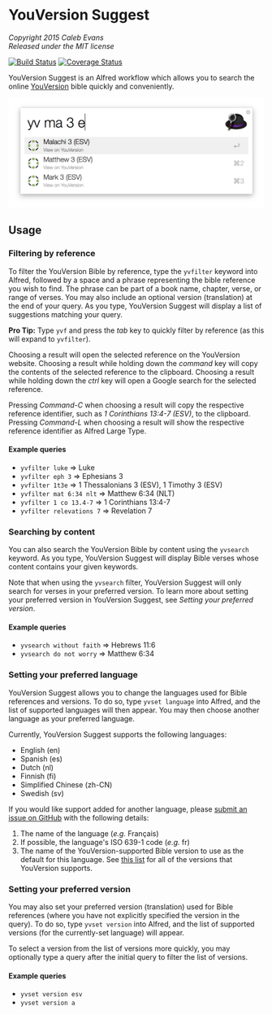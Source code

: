 # YouVersion Suggest

*Copyright 2015 Caleb Evans*  
*Released under the MIT license*

[![Build Status](https://travis-ci.org/caleb531/youversion-suggest.svg?branch=master)](https://travis-ci.org/caleb531/youversion-suggest)
[![Coverage Status](https://coveralls.io/repos/caleb531/youversion-suggest/badge.svg?branch=master)](https://coveralls.io/r/caleb531/youversion-suggest?branch=master)

YouVersion Suggest is an Alfred workflow which allows you to search the online
[YouVersion](https://www.youversion.com/) bible quickly and conveniently.

![YouVersion Suggest in action](screenshot.png)

## Usage

### Filtering by reference

To filter the YouVersion Bible by reference, type the `yvfilter` keyword into
Alfred, followed by a space and a phrase representing the bible reference you
wish to find. The phrase can be part of a book name, chapter, verse, or range of
verses. You may also include an optional version (translation) at the end of
your query. As you type, YouVersion Suggest will display a list of suggestions
matching your query.

**Pro Tip:** Type `yvf` and press the *tab* key to quickly filter by reference
(as this will expand to `yvfilter`).

Choosing a result will open the selected reference on the YouVersion website.
Choosing a result while holding down the *command* key will copy the contents of
the selected reference to the clipboard. Choosing a result while holding down
the *ctrl* key will open a Google search for the selected reference.

Pressing *Command-C* when choosing a result will copy the respective reference
identifier, such as *1 Corinthians 13:4-7 (ESV)*, to the clipboard. Pressing
*Command-L* when choosing a result will show the respective reference identifier
as Alfred Large Type.

#### Example queries

* `yvfilter luke` => Luke
* `yvfilter eph 3` => Ephesians 3
* `yvfilter 1t3e` => 1 Thessalonians 3 (ESV), 1 Timothy 3 (ESV)
* `yvfilter mat 6:34 nlt` => Matthew 6:34 (NLT)
* `yvfilter 1 co 13.4-7` => 1 Corinthians 13:4-7
* `yvfilter relevations 7` => Revelation 7

### Searching by content

You can also search the YouVersion Bible by content using the `yvsearch`
keyword. As you type, YouVersion Suggest will display Bible verses whose content
contains your given keywords.

Note that when using the `yvsearch` filter, YouVersion Suggest will only search
for verses in your preferred version. To learn more about setting your preferred
version in YouVersion Suggest, see *Setting your preferred version*.

#### Example queries

* `yvsearch without faith` => Hebrews 11:6
* `yvsearch do not worry` => Matthew 6:34

### Setting your preferred language

YouVersion Suggest allows you to change the languages used for Bible references
and versions. To do so, type `yvset language` into Alfred, and the list of
supported languages will then appear. You may then choose another language as
your preferred language.

Currently, YouVersion Suggest supports the following languages:

* English (en)
* Spanish (es)
* Dutch (nl)
* Finnish (fi)
* Simplified Chinese (zh-CN)
* Swedish (sv)

If you would like support added for another language, please [submit an issue on
GitHub](https://github.com/caleb531/youversion-suggest/issues) with the following
details:

1. The name of the language (*e.g.* Français)
2. If possible, the language's ISO 639-1 code (*e.g.* fr)
3. The name of the YouVersion-supported Bible version to use as the default for
this language. See [this list](https://www.bible.com/versions) for all of the
versions that YouVersion supports.

### Setting your preferred version

You may also set your preferred version (translation) used for Bible references
(where you have not explicitly specified the version in the query). To do so,
type `yvset version` into Alfred, and the list of supported versions (for the
currently-set language) will appear.

To select a version from the list of versions more quickly, you may optionally
type a query after the initial query to filter the list of versions.

#### Example queries

* `yvset version esv`
* `yvset version a`
